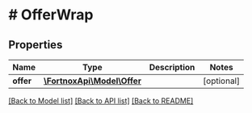 # # OfferWrap

## Properties

Name | Type | Description | Notes
------------ | ------------- | ------------- | -------------
**offer** | [**\FortnoxApi\Model\Offer**](Offer.md) |  | [optional]

[[Back to Model list]](../../README.md#models) [[Back to API list]](../../README.md#endpoints) [[Back to README]](../../README.md)
